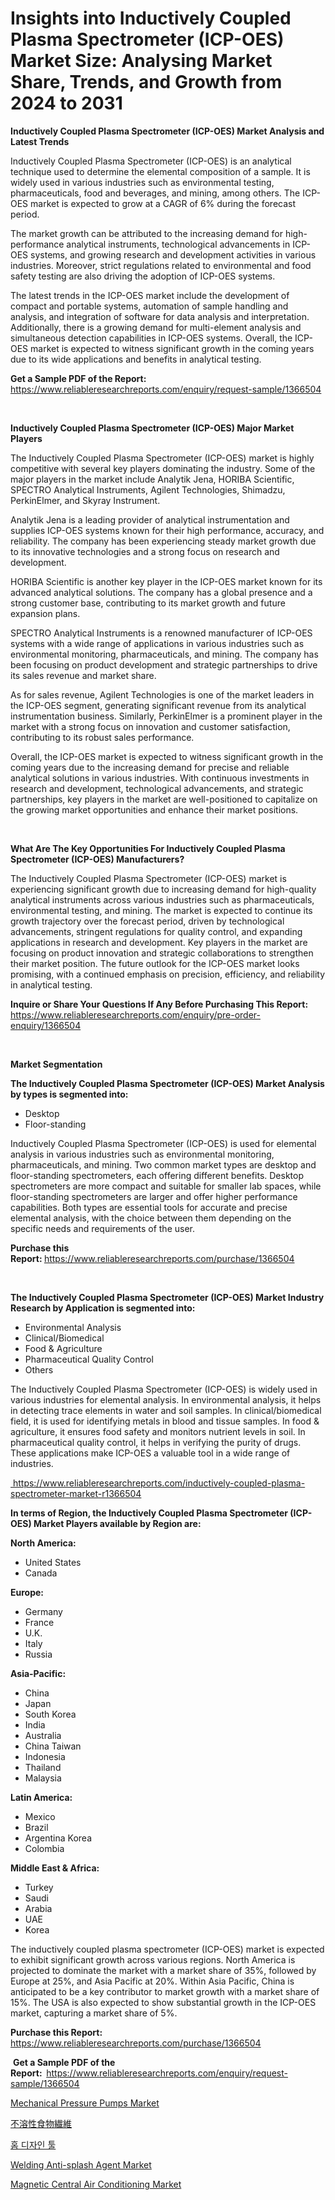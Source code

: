 <p><h1>Insights into Inductively Coupled Plasma Spectrometer (ICP-OES) Market Size: Analysing Market Share, Trends, and Growth from 2024 to 2031</h1></p><p><strong>Inductively Coupled Plasma Spectrometer (ICP-OES) Market Analysis and Latest Trends</strong></p>
<p><p>Inductively Coupled Plasma Spectrometer (ICP-OES) is an analytical technique used to determine the elemental composition of a sample. It is widely used in various industries such as environmental testing, pharmaceuticals, food and beverages, and mining, among others. The ICP-OES market is expected to grow at a CAGR of 6% during the forecast period.</p><p>The market growth can be attributed to the increasing demand for high-performance analytical instruments, technological advancements in ICP-OES systems, and growing research and development activities in various industries. Moreover, strict regulations related to environmental and food safety testing are also driving the adoption of ICP-OES systems.</p><p>The latest trends in the ICP-OES market include the development of compact and portable systems, automation of sample handling and analysis, and integration of software for data analysis and interpretation. Additionally, there is a growing demand for multi-element analysis and simultaneous detection capabilities in ICP-OES systems. Overall, the ICP-OES market is expected to witness significant growth in the coming years due to its wide applications and benefits in analytical testing.</p></p>
<p><strong>Get a Sample PDF of the Report:&nbsp;</strong> <a href="https://www.reliableresearchreports.com/enquiry/request-sample/1366504">https://www.reliableresearchreports.com/enquiry/request-sample/1366504</a></p>
<p>&nbsp;</p>
<p><strong>Inductively Coupled Plasma Spectrometer (ICP-OES) Major Market Players</strong></p>
<p><p>The Inductively Coupled Plasma Spectrometer (ICP-OES) market is highly competitive with several key players dominating the industry. Some of the major players in the market include Analytik Jena, HORIBA Scientific, SPECTRO Analytical Instruments, Agilent Technologies, Shimadzu, PerkinElmer, and Skyray Instrument.</p><p>Analytik Jena is a leading provider of analytical instrumentation and supplies ICP-OES systems known for their high performance, accuracy, and reliability. The company has been experiencing steady market growth due to its innovative technologies and a strong focus on research and development.</p><p>HORIBA Scientific is another key player in the ICP-OES market known for its advanced analytical solutions. The company has a global presence and a strong customer base, contributing to its market growth and future expansion plans.</p><p>SPECTRO Analytical Instruments is a renowned manufacturer of ICP-OES systems with a wide range of applications in various industries such as environmental monitoring, pharmaceuticals, and mining. The company has been focusing on product development and strategic partnerships to drive its sales revenue and market share.</p><p>As for sales revenue, Agilent Technologies is one of the market leaders in the ICP-OES segment, generating significant revenue from its analytical instrumentation business. Similarly, PerkinElmer is a prominent player in the market with a strong focus on innovation and customer satisfaction, contributing to its robust sales performance.</p><p>Overall, the ICP-OES market is expected to witness significant growth in the coming years due to the increasing demand for precise and reliable analytical solutions in various industries. With continuous investments in research and development, technological advancements, and strategic partnerships, key players in the market are well-positioned to capitalize on the growing market opportunities and enhance their market positions.</p></p>
<p>&nbsp;</p>
<p><strong>What Are The Key Opportunities For Inductively Coupled Plasma Spectrometer (ICP-OES) Manufacturers?</strong></p>
<p><p>The Inductively Coupled Plasma Spectrometer (ICP-OES) market is experiencing significant growth due to increasing demand for high-quality analytical instruments across various industries such as pharmaceuticals, environmental testing, and mining. The market is expected to continue its growth trajectory over the forecast period, driven by technological advancements, stringent regulations for quality control, and expanding applications in research and development. Key players in the market are focusing on product innovation and strategic collaborations to strengthen their market position. The future outlook for the ICP-OES market looks promising, with a continued emphasis on precision, efficiency, and reliability in analytical testing.</p></p>
<p><strong>Inquire or Share Your Questions If Any Before Purchasing This Report:</strong> <a href="https://www.reliableresearchreports.com/enquiry/pre-order-enquiry/1366504">https://www.reliableresearchreports.com/enquiry/pre-order-enquiry/1366504</a></p>
<p>&nbsp;</p>
<p><strong>Market Segmentation</strong></p>
<p><strong>The Inductively Coupled Plasma Spectrometer (ICP-OES) Market Analysis by types is segmented into:</strong></p>
<p><ul><li>Desktop</li><li>Floor-standing</li></ul></p>
<p><p>Inductively Coupled Plasma Spectrometer (ICP-OES) is used for elemental analysis in various industries such as environmental monitoring, pharmaceuticals, and mining. Two common market types are desktop and floor-standing spectrometers, each offering different benefits. Desktop spectrometers are more compact and suitable for smaller lab spaces, while floor-standing spectrometers are larger and offer higher performance capabilities. Both types are essential tools for accurate and precise elemental analysis, with the choice between them depending on the specific needs and requirements of the user.</p></p>
<p><strong>Purchase this Report:&nbsp;</strong><a href="https://www.reliableresearchreports.com/purchase/1366504">https://www.reliableresearchreports.com/purchase/1366504</a></p>
<p>&nbsp;</p>
<p><strong>The Inductively Coupled Plasma Spectrometer (ICP-OES) Market Industry Research by Application is segmented into:</strong></p>
<p><ul><li>Environmental Analysis</li><li>Clinical/Biomedical</li><li>Food & Agriculture</li><li>Pharmaceutical Quality Control</li><li>Others</li></ul></p>
<p><p>The Inductively Coupled Plasma Spectrometer (ICP-OES) is widely used in various industries for elemental analysis. In environmental analysis, it helps in detecting trace elements in water and soil samples. In clinical/biomedical field, it is used for identifying metals in blood and tissue samples. In food & agriculture, it ensures food safety and monitors nutrient levels in soil. In pharmaceutical quality control, it helps in verifying the purity of drugs. These applications make ICP-OES a valuable tool in a wide range of industries.</p></p>
<p><a href="https://www.reliableresearchreports.com/inductively-coupled-plasma-spectrometer-market-r1366504">&nbsp;https://www.reliableresearchreports.com/inductively-coupled-plasma-spectrometer-market-r1366504</a></p>
<p><strong>In terms of Region, the Inductively Coupled Plasma Spectrometer (ICP-OES) Market Players available by Region are:</strong></p>
<p>
    <p> <strong> North America: </strong>
        <ul>
            <li>United States</li>
            <li>Canada</li>
        </ul>
        </p> 
    <p> <strong> Europe: </strong>
        <ul>
            <li>Germany</li>
            <li>France</li>
            <li>U.K.</li>
            <li>Italy</li>
            <li>Russia</li>
        </ul>
        </p> 
    <p> <strong> Asia-Pacific: </strong>
        <ul>
            <li>China</li>
            <li>Japan</li>
            <li>South Korea</li>
            <li>India</li>
            <li>Australia</li>
            <li>China Taiwan</li>
            <li>Indonesia</li>
            <li>Thailand</li>
            <li>Malaysia</li>
        </ul>
        </p> 
    <p> <strong> Latin America: </strong>
        <ul>
            <li>Mexico</li>
            <li>Brazil</li>
            <li>Argentina Korea</li>
            <li>Colombia</li>
        </ul>
        </p> 
    <p> <strong> Middle East & Africa: </strong>
        <ul>
            <li>Turkey</li>
            <li>Saudi</li>
            <li>Arabia</li>
            <li>UAE</li>
            <li>Korea</li>
        </ul>
    </p>
    </p>
<p><p>The inductively coupled plasma spectrometer (ICP-OES) market is expected to exhibit significant growth across various regions. North America is projected to dominate the market with a market share of 35%, followed by Europe at 25%, and Asia Pacific at 20%. Within Asia Pacific, China is anticipated to be a key contributor to market growth with a market share of 15%. The USA is also expected to show substantial growth in the ICP-OES market, capturing a market share of 5%.</p></p>
<p><strong>Purchase this Report: </strong><a href="https://www.reliableresearchreports.com/purchase/1366504">https://www.reliableresearchreports.com/purchase/1366504</a></p>
<p>&nbsp;<strong>Get a Sample PDF of the Report:&nbsp;&nbsp;</strong><a href="https://www.reliableresearchreports.com/enquiry/request-sample/1366504">https://www.reliableresearchreports.com/enquiry/request-sample/1366504</a></p>
<p><strong></strong></p>
<p><p><a href="https://github.com/jhcraigie/Market-Research-Report-List-4/blob/main/mechanical-pressure-pumps-market.md">Mechanical Pressure Pumps Market</a></p><p><a href="https://medium.com/@ofpaqrof92/%E4%B8%8D%E6%BA%B6%E6%80%A7%E9%A3%9F%E7%89%A9%E7%B9%8A%E7%B6%AD%E5%B8%82%E5%A0%B4%E3%81%AF%E5%B8%82%E5%A0%B4%E3%82%B7%E3%82%A7%E3%82%A2-%E5%B8%82%E5%A0%B4%E3%83%88%E3%83%AC%E3%83%B3%E3%83%89-%E5%B8%82%E5%A0%B4%E6%88%90%E9%95%B7%E3%81%AB%E9%96%A2%E3%81%99%E3%82%8B%E6%83%85%E5%A0%B1%E3%82%92%E6%8F%90%E4%BE%9B%E3%81%97%E3%81%A6%E3%81%84%E3%81%BE%E3%81%99-2caf6c6a7382">不溶性食物繊維</a></p><p><a href="https://medium.com/@kasandrarempel/%ED%99%88-%EB%94%94%EC%9E%90%EC%9D%B8-%EB%8F%84%EA%B5%AC-%EC%8B%9C%EC%9E%A5%EC%9D%80-%EC%8B%9C%EC%9E%A5-%EC%A0%90%EC%9C%A0%EC%9C%A8-%EC%8B%9C%EC%9E%A5-%ED%8A%B8%EB%A0%8C%EB%93%9C-%EB%B0%8F-%EC%8B%9C%EC%9E%A5-%EC%84%B1%EC%9E%A5%EC%97%90-%EA%B4%80%ED%95%9C-%EC%A0%95%EB%B3%B4%EB%A5%BC-%EC%A0%9C%EA%B3%B5%ED%95%A9%EB%8B%88%EB%8B%A4-bacb99cb3473">홈 디자인 툴</a></p><p><a href="https://www.linkedin.com/pulse/deep-dive-welding-anti-splash-agent-market-itstrends-segmentation-ndpvc">Welding Anti-splash Agent Market</a></p><p><a href="https://github.com/PeterParrish5/Market-Research-Report-List-5/blob/main/magnetic-central-air-conditioning-market.md">Magnetic Central Air Conditioning Market</a></p></p>